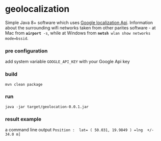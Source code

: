 # geolocalization
Simple Java 8+ software which uses [Google localization Api](https://developers.google.com/maps/documentation/geolocation/intro). 
Information about the surrounding wifi networks taken from other parites software - at Mac from **`airport`**` -s`, while at Windows from 
**`netsh`**` wlan show networks mode=bssid`.

### pre configuration
add system variable `GOOGLE_API_KEY` with your Google Api key 
### build
    mvn clean package
### run
    java -jar target/geolocation-0.0.1.jar
    
### result example
a command line output
`Position :  lat= ( 50.031, 19.9849 ) =lng  +/- 34.0 m]`
